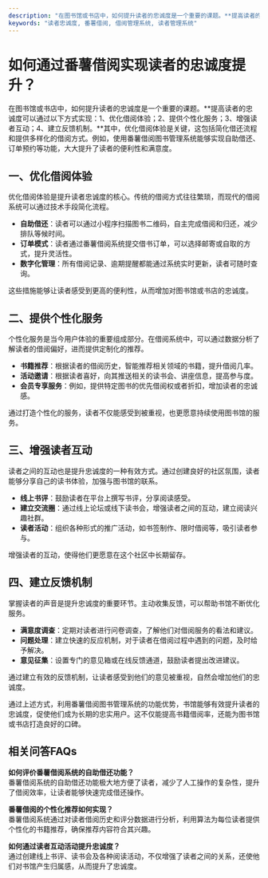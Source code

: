 ```yaml
---
description: "在图书馆或书店中，如何提升读者的忠诚度是一个重要的课题。**提高读者的忠诚度可以通过以下方式实现：1、优化借阅体验；2、提供个性化服务；3、增强读者互动；4、建立反馈机制。**其中，优化借阅体验是关键，这包括简化借还流程和提供多样化的借阅方式。例如，使用番薯借阅图书管理系统能够实现自助借还、订单预约等功能，大大提升了读者的便利性和满意度。"
keywords: "读者忠诚度, 番薯借阅, 借阅管理系统, 读者管理系统"
---
```

# 如何通过番薯借阅实现读者的忠诚度提升？

在图书馆或书店中，如何提升读者的忠诚度是一个重要的课题。**提高读者的忠诚度可以通过以下方式实现：1、优化借阅体验；2、提供个性化服务；3、增强读者互动；4、建立反馈机制。**其中，优化借阅体验是关键，这包括简化借还流程和提供多样化的借阅方式。例如，使用番薯借阅图书管理系统能够实现自助借还、订单预约等功能，大大提升了读者的便利性和满意度。

## 一、优化借阅体验

优化借阅体验是提升读者忠诚度的核心。传统的借阅方式往往繁琐，而现代的借阅系统可以通过技术手段简化流程。

- **自助借还**：读者可以通过小程序扫描图书二维码，自主完成借阅和归还，减少排队等候时间。
- **订单模式**：读者通过番薯借阅系统提交借书订单，可以选择邮寄或自取的方式，提升灵活性。
- **数字化管理**：所有借阅记录、逾期提醒都能通过系统实时更新，读者可随时查询。

这些措施能够让读者感受到更高的便利性，从而增加对图书馆或书店的忠诚度。

## 二、提供个性化服务

个性化服务是当今用户体验的重要组成部分。在借阅系统中，可以通过数据分析了解读者的借阅偏好，进而提供定制化的推荐。

- **书籍推荐**：根据读者的借阅历史，智能推荐相关领域的书籍，提升借阅几率。
- **活动邀请**：根据读者喜好，向其推送相关的读书会、讲座信息，提高参与度。
- **会员专享服务**：例如，提供特定图书的优先借阅权或者折扣，增加读者的忠诚感。

通过打造个性化的服务，读者不仅能感受到被重视，也更愿意持续使用图书馆的服务。

## 三、增强读者互动

读者之间的互动也是提升忠诚度的一种有效方式。通过创建良好的社区氛围，读者能够分享自己的读书体验，加强与图书馆的联系。

- **线上书评**：鼓励读者在平台上撰写书评，分享阅读感受。
- **建立交流圈**：通过线上论坛或线下读书会，增强读者之间的互动，建立阅读兴趣社群。
- **读者活动**：组织各种形式的推广活动，如书签制作、限时借阅等，吸引读者参与。

增强读者的互动，使得他们更愿意在这个社区中长期留存。

## 四、建立反馈机制

掌握读者的声音是提升忠诚度的重要环节。主动收集反馈，可以帮助书馆不断优化服务。

- **满意度调查**：定期对读者进行问卷调查，了解他们对借阅服务的看法和建议。
- **问题处理**：建立快速的反应机制，对于读者在借阅过程中遇到的问题，及时给予解决。
- **意见征集**：设置专门的意见箱或在线反馈通道，鼓励读者提出改进建议。

通过建立有效的反馈机制，让读者感受到他们的意见被重视，自然会增加他们的忠诚度。

通过上述方式，利用番薯借阅图书管理系统的功能优势，书馆能够有效提升读者的忠诚度，促使他们成为长期的忠实用户。这不仅能提高书籍借阅率，还能为图书馆或书店打造良好的口碑。

## 相关问答FAQs

**如何评价番薯借阅系统的自助借还功能？**  
番薯借阅系统的自助借还功能极大地方便了读者，减少了人工操作的复杂性，提升了借阅效率，让读者能够快速完成借还操作。

**番薯借阅的个性化推荐如何实现？**  
番薯借阅系统通过对读者借阅历史和评分数据进行分析，利用算法为每位读者提供个性化的书籍推荐，确保推荐内容符合其兴趣。

**如何通过读者互动活动提升忠诚度？**  
通过创建线上书评、读书会及各种阅读活动，不仅增强了读者之间的关系，还使他们对书馆产生归属感，从而提升了忠诚度。
